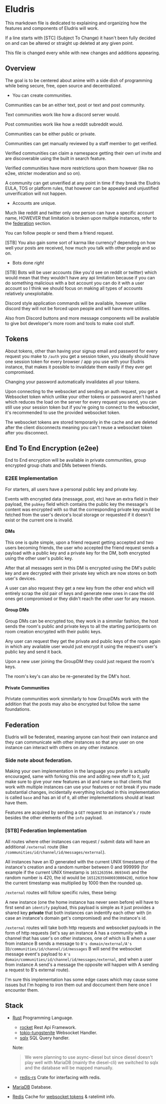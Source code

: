 # Eludris

This markdown file is dedicated to explaining and organizing how the features
and components of Eludris will work.

If a line starts with [STC] (Subject To Change) it hasn't been fully decided on
and can be altered or straight up deleted at any given point.

This file is changed every while with new changes and additions appearing.

## Overview

The goal is to be centered about anime with a side dish of programming while
being secure, free, open source and decentralized.

- You can create communities.

Communities can be an either text, post or text and post community.

Text communities work like how a discord server would.

Post communities work like how a reddit subreddit would.

Communities can be either public or private.

Communities can get manually reviewed by a staff member to get verified.

Verified communities can claim a namespace getting their own url invite and are
discoverable using the built in search feature.

Verified communities have more restrictions upon them however
(like no e2ee, stricter moderation and so on).

A community can get unverified at any point in time if they break the Eludris
EULA, TOS or platform rules, that however can be appealed and unjustified
unverification will not happen.

- Accounts are unique.

Much like reddit and twitter only one person can have a specific account name,
HOWEVER that limitation is broken upon multiple instances, refer to the
[federation](#federation) section.

You can follow people or send them a friend request.

[STB] You also gain some sort of karma like currency? depending on how well your
posts are received, how much you talk with other people and so on.

- Bots done *right*

[STB] Bots will be user accounts (like you'd see on reddit or twitter) which
would mean that they wouldn't have any api limitation because if you can do
something malicious with a bot account you can do it with a user account so I
think we should focus on making all types of accounts relatively unexploitable.

Discord style application commands will be available, however unlike discord
they will not be forced upon people and will have more utilities.

Also from Discord buttons and more message components will be available to
give bot developer's more room and tools to make cool stuff.

## Tokens

About tokens, other than having your signup email and password for every request
you make to `/auth` you get a session token, you ideally should have one session
token for every browser / app you use with your Eludris instance, that makes it
possible to invalidate them easily if they ever get compromised.

Changing your password automatically invalidates all your tokens.

Upon connecting to the websocket and sending an auth request, you get a Websocket
token which unlike your other tokens or password aren't hashed which
reduces the load on the server for every request you send, you can still use
your session token but if you're going to connect to the websocket, it's recommended
to use the provided websocket token.

The websocket tokens are stored temporarily in the cache and are deleted after the
client disconnects meaning you can't reuse a websocket token after you disconnect.

## End To End Encryption (e2ee)

End to End encryption will be available in private communities, group encrypted
group chats and DMs between friends.

### E2EE Implementation

For starters, all users have a personal public key and private key.

Events with encrypted data (message, post, etc) have an extra field in their
payload, the `pubkey` field which contains the public key the message's content
was encrypted with so that the corresponding private key would be fetched from the
user's device's local storage or requested if it doesn't exist or the
current one is invalid.

#### DMs

This one is quite simple, upon a friend request getting accepted and two users
becoming friends, the user who accepted the friend request sends a payload with
a public key and a private key for the DM, both encrypted using the other user's
public key.

After that all messages sent in this DM is encrypted using the DM's public key and
are decrypted with their private key which are now stores on both user's devices.

A user can also request they get a new key from the other end which will entirely
scrap the old pair of keys and generate new ones in case the old ones get
compromised or they didn't reach the other user for any reason.

#### Group DMs

Group DMs can be encrypted too, they work in a simmilar fashion, the host sends the
room's public and private keys to all the starting participants on room creation
encrypted with their public keys.

Any user can request they get the private and public keys of the room again in which
any available user would just encrypt it using the request's user's public key and
send it back.

Upon a new user joining the GroupDM they could just request the room's keys.

The room's key's can also be re-generated by the DM's host.

#### Private Communities

Privtate communities work simmilarly to how GroupDMs work with the addition that
the posts may also be encrypted but follow the same foundations.

## Federation

Eludris will be federated, meaning anyone can host their own instance and they
can communicate with other instances so that any user on one instance can
interact with others on any other instance.

### Side note about federation.

Making your own implementation in the language you prefer is actually encouraged,
same with forking this one and adding new stuff to it, just make sure to give your
new features an id and name so that clients that work with multiple instances can
use your features or not break if you made substantial changes, incidentally everything
included in this implementation is called `base` and has an id of `0`, all other implementations
should at least have them.

Features are acquired by sending a `GET` request to an instance's `/` route besides
the other elements of the `info` payload.

### [STB] Federation Implementation

All routes where other instances can request / submit data will have an
additional `/external` route (like `/communities/id/channel/id/messages/external`).

All instances have an ID generated with the current UNIX timestamp of the
instance's creation and a random number between 0 and 999999 (for example
if the current UNIX timestamp is `1651263594.0693445` and the random number
is 420, the id would be `16512635940693000420`), notice how the current
timestamp was multiplied by 1000 then the rounded up.

`/external` routes will follow specific rules, these being:

A new instance (one the home instance has never seen before) will have to
first send an `identify` payload, this payload is simple as it just provides
a shared key **private** that both instances can indentify each other with (in
case an instance's domain get's compromised) and the instance's id.

`/external` routes will take both http requests and websocket payloads in the
form of http requests (let's say an instance A has a community with a channel that
has user's on other instances, one of which is B when a user from instance B sends
a message to `B's domain/external/A's ID/communities/id/channel/id/messages` B
will send the websocket message event's payload to `A's domain/communities/id/channel/id/messages/external`,
and when a user from instance A send's a message the opposite will happen with A
sending a request to B's external route).

I'm sure this implementation has some edge cases which may cause some issues but
I'm hoping to iron them out and doccument them here once I encounter them.

## Stack

- [Rust](https://rust-lang.org) Programming Language.
  - [rocket](https://rocket.rs) Rest Api Framework.
  - [tokio-tungstenite](https://github.com/snapview/tokio-tungstenite) Websocket
  Handler.
  - [sqlx](https://github.com/launchbadge/sqlx) SQL Query handler.

  Note:

     > We were planning to use async-diesel but since diesel doesn't play well with MariaDB (mainly the diesel-cli) we switched to sqlx and the database will be mapped manually.
  - [redis-rs](https://github.com/mitsuhiko/redis-rs) Crate for interfacing with redis.

- [MariaDB](https://mariadb.org) Database.
- [Redis](https://redis.io) Cache for [websocket tokens](#tokens) & ratelimit info.

